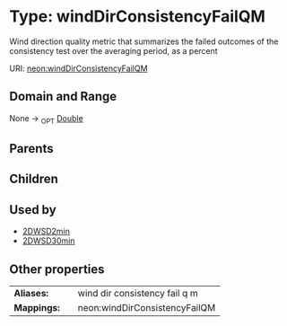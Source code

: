 
# Type: windDirConsistencyFailQM


Wind direction quality metric that summarizes the failed outcomes of the consistency test over the averaging period, as a percent

URI: [neon:windDirConsistencyFailQM](https://data.neonscience.org/windDirConsistencyFailQM)


## Domain and Range

None ->  <sub>OPT</sub> [Double](types/Double.md)

## Parents


## Children


## Used by

 * [2DWSD2min](2DWSD2min.md)
 * [2DWSD30min](2DWSD30min.md)

## Other properties

|  |  |  |
| --- | --- | --- |
| **Aliases:** | | wind dir consistency fail q m |
| **Mappings:** | | neon:windDirConsistencyFailQM |


